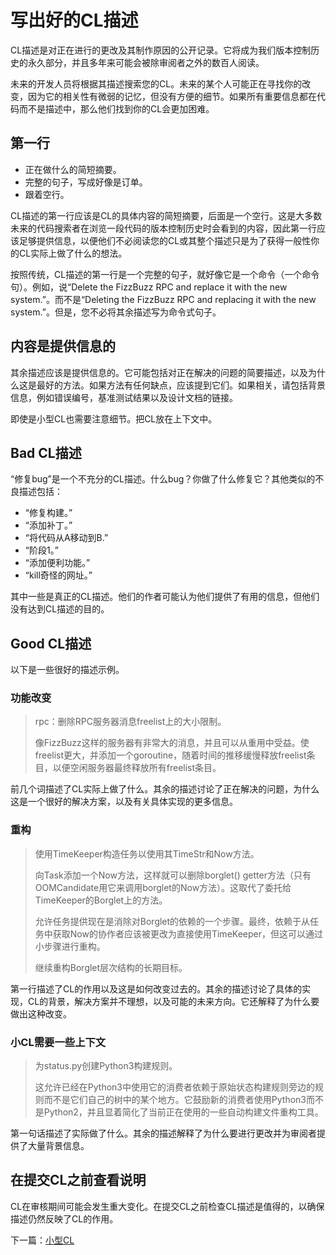 # 写出好的CL描述
CL描述是对正在进行的更改及其制作原因的公开记录。它将成为我们版本控制历史的永久部分，并且多年来可能会被除审阅者之外的数百人阅读。

未来的开发人员将根据其描述搜索您的CL。未来的某个人可能正在寻找你的改变，因为它的相关性有微弱的记忆，但没有方便的细节。如果所有重要信息都在代码而不是描述中，那么他们找到你的CL会更加困难。

## 第一行
- 正在做什么的简短摘要。
- 完整的句子，写成好像是订单。
- 跟着空行。

CL描述的第一行应该是CL的具体内容的简短摘要，后面是一个空行。这是大多数未来的代码搜索者在浏览一段代码的版本控制历史时会看到的内容，因此第一行应该足够提供信息，以便他们不必阅读您的CL或其整个描述只是为了获得一般性你的CL实际上做了什么的想法。

按照传统，CL描述的第一行是一个完整的句子，就好像它是一个命令（一个命令句）。例如，说“Delete the FizzBuzz RPC and replace it with the new system.”。而不是“Deleting the FizzBuzz RPC and replacing it with the new system.”。但是，您不必将其余描述写为命令式句子。

## 内容是提供信息的
其余描述应该是提供信息的。它可能包括对正在解决的问题的简要描述，以及为什么这是最好的方法。如果方法有任何缺点，应该提到它们。如果相关，请包括背景信息，例如错误编号，基准测试结果以及设计文档的链接。

即使是小型CL也需要注意细节。把CL放在上下文中。

## Bad CL描述
“修复bug”是一个不充分的CL描述。什么bug？你做了什么修复它？其他类似的不良描述包括：

- “修复构建。”
- “添加补丁。”
- “将代码从A移动到B.”
- “阶段1。”
- “添加便利功能。”
- “kill奇怪的网址。”

其中一些是真正的CL描述。他们的作者可能认为他们提供了有用的信息，但他们没有达到CL描述的目的。

## Good CL描述
以下是一些很好的描述示例。

### 功能改变
> rpc：删除RPC服务器消息freelist上的大小限制。
> 
> 像FizzBuzz这样的服务器有非常大的消息，并且可以从重用中受益。使freelist更大，并添加一个goroutine，随着时间的推移缓慢释放freelist条目，以便空闲服务器最终释放所有freelist条目。

前几个词描述了CL实际上做了什么。其余的描述讨论了正在解决的问题，为什么这是一个很好的解决方案，以及有关具体实现的更多信息。

### 重构
> 使用TimeKeeper构造任务以使用其TimeStr和Now方法。
> 
> 向Task添加一个Now方法，这样就可以删除borglet() getter方法（只有OOMCandidate用它来调用borglet的Now方法）。这取代了委托给TimeKeeper的Borglet上的方法。
> 
> 允许任务提供现在是消除对Borglet的依赖的一个步骤。最终，依赖于从任务中获取Now的协作者应该被更改为直接使用TimeKeeper，但这可以通过小步骤进行重构。
> 
> 继续重构Borglet层次结构的长期目标。

第一行描述了CL的作用以及这是如何改变过去的。其余的描述讨论了具体的实现，CL的背景，解决方案并不理想，以及可能的未来方向。它还解释了为什么要做出这种改变。

### 小CL需要一些上下文
> 为status.py创建Python3构建规则。
> 
> 这允许已经在Python3中使用它的消费者依赖于原始状态构建规则旁边的规则而不是它们自己的树中的某个地方。它鼓励新的消费者使用Python3而不是Python2，并且显着简化了当前正在使用的一些自动构建文件重构工具。

第一句话描述了实际做了什么。其余的描述解释了为什么要进行更改并为审阅者提供了大量背景信息。

## 在提交CL之前查看说明
CL在审核期间可能会发生重大变化。在提交CL之前检查CL描述是值得的，以确保描述仍然反映了CL的作用。

下一篇：[小型CL](small-cls.md)
